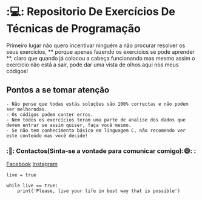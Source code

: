 # ::computer:: Repositorio De Exercícios De Técnicas de Programação
Primeiro lugar não quero incentivar ninguém a não procurar resolver os seus exercícios, ** porque apenas fazendo
os exercícios se pode aprender **, claro que quando já colocou a cabeça funcionando mas mesmo assim o exercício
não está a sair, pode dar uma vista de olhos aqui nos meus códigos!

## Pontos a se tomar atenção
    - Não pense que todas estás soluções são 100% correctas e não podem ser melhoradas.
    - Os códigos podem conter erros.
    - Nem todos os exercícios teram uma parte de analise dos dados que devem entrar se assim quiser, faça você mesmo.
    - Se não tem conhecimento básico em linguagem C, não recomendo ver este conteúdo mas você decide!

### ::iphone:: Contactos(Sinta-se a vontade para comunicar comigo)::smile:: :
[Facebook](https://www.facebook.com/EufranioDiogo10)
[Instagram](https://www.instagram.com/eufraniodiogo5/)

```
live = true

while live == true:
    print('Please, live your life in best way that is possible')

```
